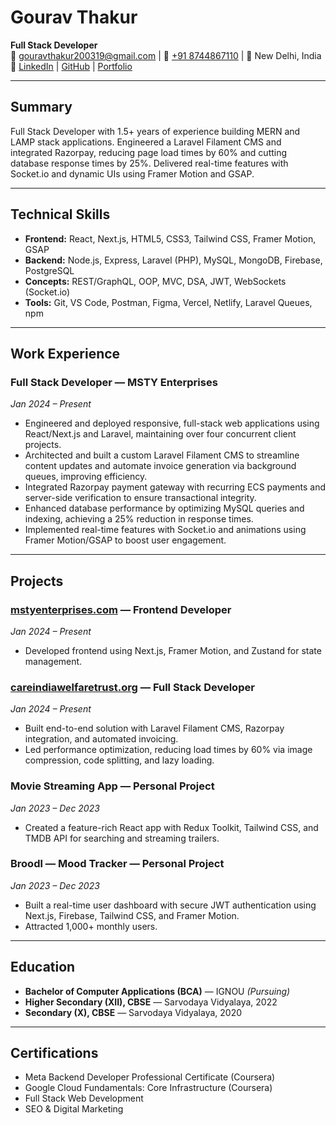 # Gourav Thakur
**Full Stack Developer**  
📧 [gouravthakur200319@gmail.com](mailto:gouravthakur200319@gmail.com) | 📱 [+91 8744867110](tel:+918744867110) | 📍 New Delhi, India  
🔗 [LinkedIn](https://linkedin.com/in/gourav-thakur-858479279) | [GitHub](https://github.com/gourav4222f) | [Portfolio](https://gourav4222f.github.io/Gourav)

---

## Summary
Full Stack Developer with 1.5+ years of experience building MERN and LAMP stack applications. Engineered a Laravel Filament CMS and integrated Razorpay, reducing page load times by 60% and cutting database response times by 25%. Delivered real-time features with Socket.io and dynamic UIs using Framer Motion and GSAP.

---

## Technical Skills
- **Frontend:** React, Next.js, HTML5, CSS3, Tailwind CSS, Framer Motion, GSAP  
- **Backend:** Node.js, Express, Laravel (PHP), MySQL, MongoDB, Firebase, PostgreSQL  
- **Concepts:** REST/GraphQL, OOP, MVC, DSA, JWT, WebSockets (Socket.io)  
- **Tools:** Git, VS Code, Postman, Figma, Vercel, Netlify, Laravel Queues, npm  

---

## Work Experience

### Full Stack Developer — MSTY Enterprises  
*Jan 2024 – Present*  
- Engineered and deployed responsive, full-stack web applications using React/Next.js and Laravel, maintaining over four concurrent client projects.  
- Architected and built a custom Laravel Filament CMS to streamline content updates and automate invoice generation via background queues, improving efficiency.  
- Integrated Razorpay payment gateway with recurring ECS payments and server-side verification to ensure transactional integrity.  
- Enhanced database performance by optimizing MySQL queries and indexing, achieving a 25% reduction in response times.  
- Implemented real-time features with Socket.io and animations using Framer Motion/GSAP to boost user engagement.  

---

## Projects

### [mstyenterprises.com](#) — Frontend Developer  
*Jan 2024 – Present*  
- Developed frontend using Next.js, Framer Motion, and Zustand for state management.  

### [careindiawelfaretrust.org](#) — Full Stack Developer  
*Jan 2024 – Present*  
- Built end-to-end solution with Laravel Filament CMS, Razorpay integration, and automated invoicing.  
- Led performance optimization, reducing load times by 60% via image compression, code splitting, and lazy loading.  

### Movie Streaming App — Personal Project  
*Jan 2023 – Dec 2023*  
- Created a feature-rich React app with Redux Toolkit, Tailwind CSS, and TMDB API for searching and streaming trailers.  

### Broodl — Mood Tracker — Personal Project  
*Jan 2023 – Dec 2023*  
- Built a real-time user dashboard with secure JWT authentication using Next.js, Firebase, Tailwind CSS, and Framer Motion.  
- Attracted 1,000+ monthly users.  

---

## Education
- **Bachelor of Computer Applications (BCA)** — IGNOU *(Pursuing)*  
- **Higher Secondary (XII), CBSE** — Sarvodaya Vidyalaya, 2022  
- **Secondary (X), CBSE** — Sarvodaya Vidyalaya, 2020  

---

## Certifications
- Meta Backend Developer Professional Certificate (Coursera)  
- Google Cloud Fundamentals: Core Infrastructure (Coursera)  
- Full Stack Web Development  
- SEO & Digital Marketing  
